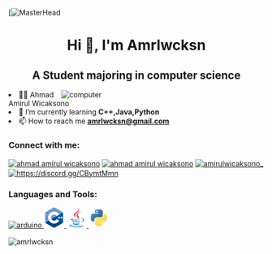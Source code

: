 [![MasterHead](https://blogger.googleusercontent.com/img/b/R29vZ2xl/AVvXsEi_6qWuZkxRBRjsvVMFZdgSeKSMJitENHwM6vuj9s0FL4_OAr80BPc9Wawp6-oQ40t7nFfUxLfUxA4AY9IObBfW0o3oRA9v4tBU8YkBkoviZQFVI1UT-3cEpVldRddEss1PmuJbS7rfsrRjoiiR6TrSV0KGUDHvrCJ0PEXa0qguk2l-Ju4QVTOaXT6dXIQ/w1095-h366/Desain%20tanpa%20judul%20(1).png)
<h1 align="center">Hi 👋, I'm Amrlwcksn</h1>
<h2 align="center">A Student majoring in computer science</h2>
<img align="right" alt="computer" width="400" src="https://blogger.googleusercontent.com/img/b/R29vZ2xl/AVvXsEjlWfi1hLP531MCgDwiWSOr-3NRiN2QcCaE-slq0v8jEAd0ecJWSTon-ls2Zbt72wHHI1TRpXM45Kwq9leuQ9xl40UzEOCeE0bbpAclL4JSygfhWOkmGJGU5JllFn0xAbbyJ8rFhtQQcs9_9nWs6xRlj23bpIdx6AMPvhUDjQLgJAPJEO24QZnsq-jygyU/s320/Desain%20tanpa%20judul.png"

- 👨🏻 Ahmad Amirul Wicaksono
- 🌱 I’m currently learning **C++,Java,Python**
- 📫 How to reach me **amrlwcksn@gmail.com**

<h3 align="left">Connect with me:</h3>
<p align="left">
<a href="https://linkedin.com/in/ahmad amirul wicaksono" target="blank"><img align="center" src="https://raw.githubusercontent.com/rahuldkjain/github-profile-readme-generator/master/src/images/icons/Social/linked-in-alt.svg" alt="ahmad amirul wicaksono" height="30" width="40" /></a>
<a href="https://fb.com/ahmad amirul wicaksono" target="blank"><img align="center" src="https://raw.githubusercontent.com/rahuldkjain/github-profile-readme-generator/master/src/images/icons/Social/facebook.svg" alt="ahmad amirul wicaksono" height="30" width="40" /></a>
<a href="https://instagram.com/amirulwicaksono_" target="blank"><img align="center" src="https://raw.githubusercontent.com/rahuldkjain/github-profile-readme-generator/master/src/images/icons/Social/instagram.svg" alt="amirulwicaksono_" height="30" width="40" /></a>
<a href="https://discord.gg/https://discord.gg/CBymtMmn" target="blank"><img align="center" src="https://raw.githubusercontent.com/rahuldkjain/github-profile-readme-generator/master/src/images/icons/Social/discord.svg" alt="https://discord.gg/CBymtMmn" height="30" width="40" /></a>
</p>

<h3 align="left">Languages and Tools:</h3>
<p align="left"> <a href="https://www.arduino.cc/" target="_blank" rel="noreferrer"> <img src="https://cdn.worldvectorlogo.com/logos/arduino-1.svg" alt="arduino" width="40" height="40"/> </a> <a href="https://www.w3schools.com/cpp/" target="_blank" rel="noreferrer"> <img src="https://raw.githubusercontent.com/devicons/devicon/master/icons/cplusplus/cplusplus-original.svg" alt="cplusplus" width="40" height="40"/> </a> <a href="https://www.java.com" target="_blank" rel="noreferrer"> <img src="https://raw.githubusercontent.com/devicons/devicon/master/icons/java/java-original.svg" alt="java" width="40" height="40"/> </a> <a href="https://www.python.org" target="_blank" rel="noreferrer"> <img src="https://raw.githubusercontent.com/devicons/devicon/master/icons/python/python-original.svg" alt="python" width="40" height="40"/> </a> </p>

<p><img align="center" src="https://github-readme-stats.vercel.app/api/top-langs?username=amrlwcksn&show_icons=true&locale=en&layout=compact" alt="amrlwcksn" /></p>

<!---
Amrlwcksn/Amrlwcksn is a ✨ special ✨ repository because its `README.md` (this file) appears on your GitHub profile.
You can click the Preview link to take a look at your changes.
--->
